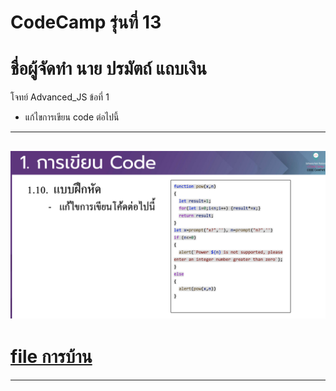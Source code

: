 # CodeCamp รุ่นที่ 13

# **ชื่อผู้จัดทำ นาย ปรมัตถ์ แถบเงิน**

โจทย์ Advanced_JS ข้อที่ 1
- แก้ไขการเขียน code ต่อไปนี้
---
![picpra gob](pic01.png)
---
# [file การบ้าน](advancedJS01.js)
---